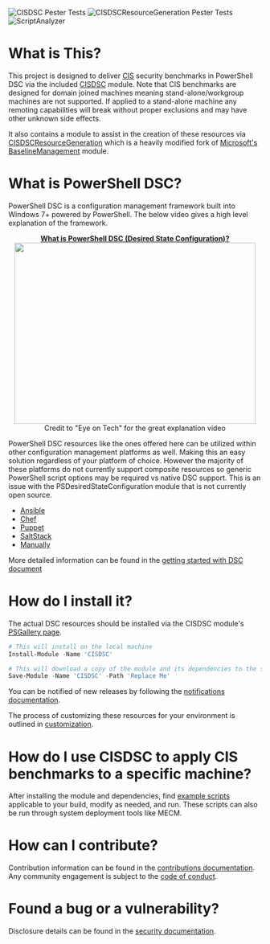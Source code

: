 ![CISDSC Pester Tests](https://github.com/techservicesillinois/SecOps-Powershell-CISDSC/workflows/CISDSCResourceGeneration%20Pester%20Tests/badge.svg)
![CISDSCResourceGeneration Pester Tests](https://github.com/techservicesillinois/SecOps-Powershell-CISDSC/workflows/CISDSC%20Pester%20Tests/badge.svg)
![ScriptAnalyzer](https://github.com/techservicesillinois/SecOps-Powershell-CISDSC/workflows/ScriptAnalyzer/badge.svg)

# What is This?

This project is designed to deliver [CIS](https://www.cisecurity.org/) security benchmarks in PowerShell DSC via the included [CISDSC](src/CISDSC) module. Note that CIS benchmarks are designed for domain joined machines meaning stand-alone/workgroup machines are not supported. If applied to a stand-alone machine any remoting capabilities will break without proper exclusions and may have other unknown side effects.

It also contains a module to assist in the creation of these resources via [CISDSCResourceGeneration](src/CISDSCResourceGeneration) which is a heavily modified fork of [Microsoft's BaselineManagement](https://github.com/microsoft/BaselineManagement) module.

# What is PowerShell DSC?

PowerShell DSC is a configuration management framework built into Windows 7+ powered by PowerShell. The below video gives a high level explanation of the framework.

<p align="center">
  <a href="https://www.youtube.com/watch?v=k_rXBIHu3xk">
    <b>What is PowerShell DSC (Desired State Configuration)?</b></br>
    <img width="480" height="360" src="https://img.youtube.com/vi/k_rXBIHu3xk/0.jpg">
  </a>
  </br>Credit to "Eye on Tech" for the great explanation video
</p>

PowerShell DSC resources like the ones offered here can be utilized within other configuration management platforms as well. Making this an easy solution regardless of your platform of choice. However the majority of these platforms do not currently support composite resources so generic PowerShell script options may be required vs native DSC support. This is an issue with the PSDesiredStateConfiguration module that is not currently open source.</br>

- [Ansible](https://docs.ansible.com/ansible/latest/modules/win_dsc_module.html)</br>
- [Chef](https://docs.chef.io/resources/dsc_resource/)</br>
- [Puppet](https://puppet.com/blog/managing-powershell-dsc-puppet/)</br>
- [SaltStack](https://docs.saltstack.com/en/master/ref/modules/all/salt.modules.win_dsc.html)</br>
- [Manually](https://docs.microsoft.com/en-us/powershell/scripting/dsc/configurations/write-compile-apply-configuration?view=powershell-7#compile-the-configuration)

More detailed information can be found in the [getting started with DSC document](docs/dsc_getting_started.md)

# How do I install it?

The actual DSC resources should be installed via the CISDSC module's [PSGallery page](https://www.powershellgallery.com/packages/CISDSC).

```powershell
# This will install on the local machine
Install-Module -Name 'CISDSC'

# This will download a copy of the module and its dependencies to the specified location
Save-Module -Name 'CISDSC' -Path 'Replace Me'
```

You can be notified of new releases by following the [notifications documentation](docs/notification.md).

The process of customizing these resources for your environment is outlined in [customization](docs/customization.md).

# How do I use CISDSC to apply CIS benchmarks to a specific machine?

After installing the module and dependencies, find [example scripts](https://github.com/techservicesillinois/SecOps-Powershell-CISDSC/tree/main/src/CISDSC/examples) applicable to your build, modify as needed, and run. These scripts can also be run through system deployment tools like MECM.

# How can I contribute?

Contribution information can be found in the [contributions documentation](CONTRIBUTING.md).
Any community engagement is subject to the [code of conduct](CODE_OF_CONDUCT.md).

# Found a bug or a vulnerability?

Disclosure details can be found in the [security documentation](SECURITY.md).
